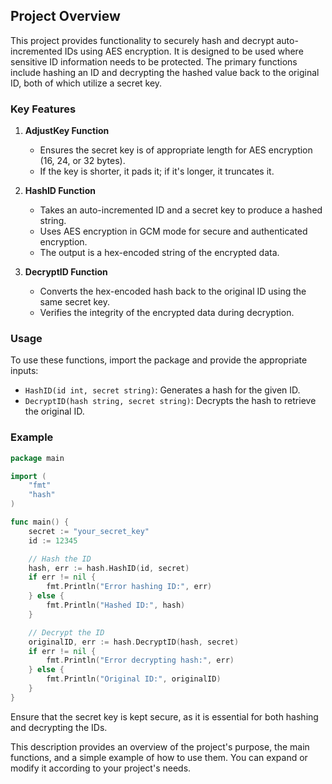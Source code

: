 ## Project Overview

This project provides functionality to securely hash and decrypt auto-incremented IDs using AES encryption. It is designed to be used where sensitive ID information needs to be protected. The primary functions include hashing an ID and decrypting the hashed value back to the original ID, both of which utilize a secret key.

### Key Features

1. **AdjustKey Function**
   - Ensures the secret key is of appropriate length for AES encryption (16, 24, or 32 bytes).
   - If the key is shorter, it pads it; if it's longer, it truncates it.

2. **HashID Function**
   - Takes an auto-incremented ID and a secret key to produce a hashed string.
   - Uses AES encryption in GCM mode for secure and authenticated encryption.
   - The output is a hex-encoded string of the encrypted data.

3. **DecryptID Function**
   - Converts the hex-encoded hash back to the original ID using the same secret key.
   - Verifies the integrity of the encrypted data during decryption.

### Usage

To use these functions, import the package and provide the appropriate inputs:
- `HashID(id int, secret string)`: Generates a hash for the given ID.
- `DecryptID(hash string, secret string)`: Decrypts the hash to retrieve the original ID.

### Example

```go
package main

import (
    "fmt"
    "hash"
)

func main() {
    secret := "your_secret_key"
    id := 12345

    // Hash the ID
    hash, err := hash.HashID(id, secret)
    if err != nil {
        fmt.Println("Error hashing ID:", err)
    } else {
        fmt.Println("Hashed ID:", hash)
    }

    // Decrypt the ID
    originalID, err := hash.DecryptID(hash, secret)
    if err != nil {
        fmt.Println("Error decrypting hash:", err)
    } else {
        fmt.Println("Original ID:", originalID)
    }
}
```

Ensure that the secret key is kept secure, as it is essential for both hashing and decrypting the IDs.


This description provides an overview of the project's purpose, the main functions, and a simple example of how to use them. You can expand or modify it according to your project's needs.
